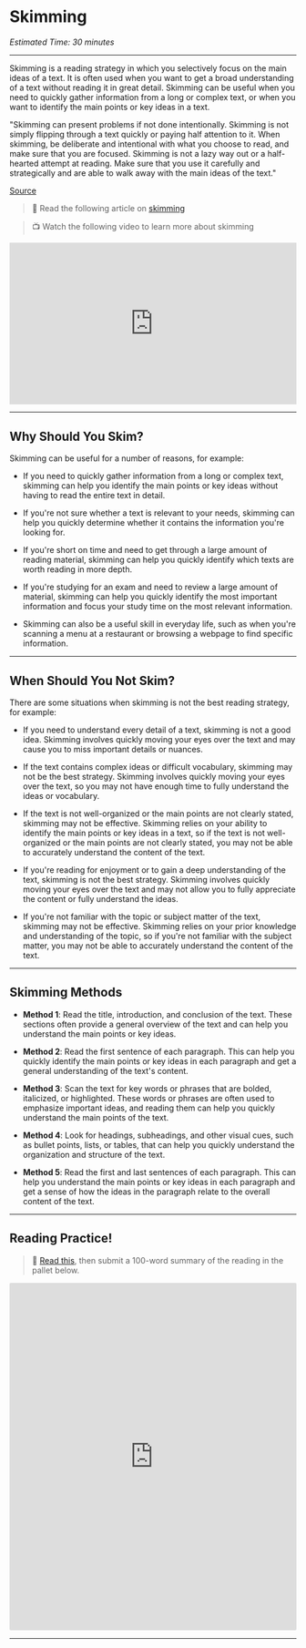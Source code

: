 # Skimming
*Estimated Time: 30 minutes*

---

Skimming is a reading strategy in which you selectively focus on the main ideas of a text. It is often used when you want to get a broad understanding of a text without reading it in great detail. Skimming can be useful when you need to quickly gather information from a long or complex text, or when you want to identify the main points or key ideas in a text.

<aside>
  
"Skimming can present problems if not done intentionally. Skimming is not simply flipping through a text quickly or paying half attention to it. When skimming, be deliberate and intentional with what you choose to read, and make sure that you are focused. Skimming is not a lazy way out or a half-hearted attempt at reading. Make sure that you use it carefully and strategically and are able to walk away with the main ideas of the text."
  
[Source](https://learningcenter.unc.edu/tips-and-tools/skimming/)
  
</aside>

> 📖 Read the following article on [skimming](https://learningcenter.unc.edu/tips-and-tools/skimming/)


> 📺 Watch the following video to learn more about skimming

<div style="position: relative; padding-bottom: 56.25%; height: 0;"><iframe src="https://www.youtube.com/embed/u5-EIeXskOs" title="YouTube video player" frameborder="0" allow="accelerometer; autoplay; clipboard-write; encrypted-media; gyroscope; picture-in-picture" allowfullscreen style="position: absolute; top: 0; left: 0; width: 100%; height: 100%;"></iframe></div>

---

## Why Should You Skim?

Skimming can be useful for a number of reasons, for example:

- If you need to quickly gather information from a long or complex text, skimming can help you identify the main points or key ideas without having to read the entire text in detail.

- If you're not sure whether a text is relevant to your needs, skimming can help you quickly determine whether it contains the information you're looking for.

- If you're short on time and need to get through a large amount of reading material, skimming can help you quickly identify which texts are worth reading in more depth.

- If you're studying for an exam and need to review a large amount of material, skimming can help you quickly identify the most important information and focus your study time on the most relevant information.

- Skimming can also be a useful skill in everyday life, such as when you're scanning a menu at a restaurant or browsing a webpage to find specific information.

---

## When Should You Not Skim?

There are some situations when skimming is not the best reading strategy, for example:

- If you need to understand every detail of a text, skimming is not a good idea. Skimming involves quickly moving your eyes over the text and may cause you to miss important details or nuances.

- If the text contains complex ideas or difficult vocabulary, skimming may not be the best strategy. Skimming involves quickly moving your eyes over the text, so you may not have enough time to fully understand the ideas or vocabulary.

- If the text is not well-organized or the main points are not clearly stated, skimming may not be effective. Skimming relies on your ability to identify the main points or key ideas in a text, so if the text is not well-organized or the main points are not clearly stated, you may not be able to accurately understand the content of the text.

- If you're reading for enjoyment or to gain a deep understanding of the text, skimming is not the best strategy. Skimming involves quickly moving your eyes over the text and may not allow you to fully appreciate the content or fully understand the ideas.

- If you're not familiar with the topic or subject matter of the text, skimming may not be effective. Skimming relies on your prior knowledge and understanding of the topic, so if you're not familiar with the subject matter, you may not be able to accurately understand the content of the text.

---

## Skimming Methods

- **Method 1**: Read the title, introduction, and conclusion of the text. These sections often provide a general overview of the text and can help you understand the main points or key ideas.

- **Method 2**: Read the first sentence of each paragraph. This can help you quickly identify the main points or key ideas in each paragraph and get a general understanding of the text's content.

- **Method 3**: Scan the text for key words or phrases that are bolded, italicized, or highlighted. These words or phrases are often used to emphasize important ideas, and reading them can help you quickly understand the main points of the text.

- **Method 4**: Look for headings, subheadings, and other visual cues, such as bullet points, lists, or tables, that can help you quickly understand the organization and structure of the text.

- **Method 5**: Read the first and last sentences of each paragraph. This can help you understand the main points or key ideas in each paragraph and get a sense of how the ideas in the paragraph relate to the overall content of the text.

---

## Reading Practice!

> 📖 [Read this](https://openai.com/blog/dall-e/), then submit a 100-word summary of the reading in the pallet below.

<div style="border:1px solid rgba(0,0,0,0.1);border-radius:2px;box-sizing:border-box;overflow:hidden;position:relative;width:100%;background:#F4F4F4"><iframe src="https://padlet.com/curriculumpad/20wpz89nphlt81sf" frameborder="0" allow="camera;microphone;geolocation" style="width:100%;height:608px;display:block;padding:0;margin:0"></iframe></div>

---
